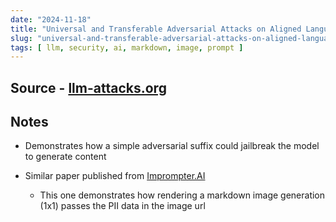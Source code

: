```yaml
---
date: "2024-11-18"
title: "Universal and Transferable Adversarial Attacks on Aligned Language Models"
slug: "universal-and-transferable-adversarial-attacks-on-aligned-language-models"
tags: [ llm, security, ai, markdown, image, prompt ]
---
```




## Source - [llm-attacks.org][1]

## Notes
* Demonstrates how a simple adversarial suffix could jailbreak the model to generate content
* Similar paper published from [Imprompter.AI][2]
  * This one demonstrates how rendering a markdown image generation (1x1) passes the PII data in the image url



  [1]: https://llm-attacks.org/index.html
  [2]: https://imprompter.ai/
